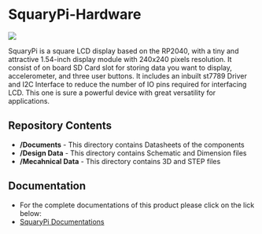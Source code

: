 # SquaryPi-Hardware

<img src ="https://cdn.shopify.com/s/files/1/1217/2104/products/1_5874b3b5-2a2f-453e-bf54-abbf2a26acb9.png?v=1670307456&width=600" hight=200 />

SquaryPi is a square LCD display based on the RP2040, with a tiny and attractive 1.54-inch display module with 240x240 pixels resolution. It consist of on board SD Card slot for storing data you want to display, accelerometer, and three user buttons. It includes an inbuilt st7789 Driver and I2C Interface to reduce the number of IO pins required for interfacing LCD. This one is sure a powerful device with great versatility for applications. 

## Repository Contents

* **/Documents** - This directory contains Datasheets of the components
* **/Design Data** - This directory contains Schematic and Dimension files
* **/Mecahnical Data** - This directory contains 3D and STEP files

## Documentation

* For the complete documentations of this product please click on the lick below:
* [SquaryPi Documentations](https://github.com/sbcshop/SquaryFi)
